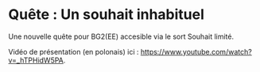 # Quête : Un souhait inhabituel
Une nouvelle quête pour BG2(EE) accesible via le sort Souhait limité.

Vidéo de présentation (en polonais) ici : https://www.youtube.com/watch?v=_hTPHidW5PA.
